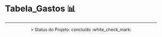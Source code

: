 # Tabela_Gastos 📊

---

<p align="center">
 > Status do Projeto: concluído :white_check_mark:
</p>

